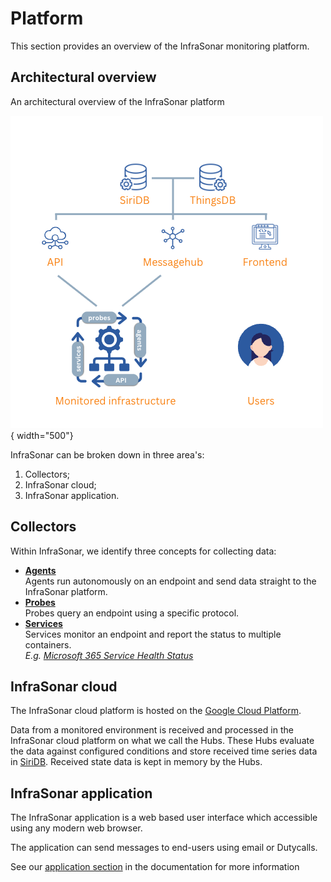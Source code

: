 # Platform

This section provides an overview of the InfraSonar monitoring platform.

## Architectural overview

An architectural overview of the InfraSonar platform

![High level overview](../images/infrasonar_highlevel.png){ width="500"}


InfraSonar can be broken down in three area's:

1. Collectors;
2. InfraSonar cloud;
3. InfraSonar application.

## Collectors

Within InfraSonar, we identify three concepts for collecting data:

* **[Agents](../collectors/agents/index.md)**<br>
  Agents run autonomously on an endpoint and send data straight to the InfraSonar platform.
* **[Probes](../collectors/probes/index.md)**<br>
  Probes query an endpoint using a specific protocol.
* **[Services](../collectors/services/index.md)**<br>
  Services monitor an endpoint and report the status to multiple containers.<br>
  *E.g. [Microsoft 365 Service Health Status](https://status.office365.com/)*

## InfraSonar cloud

The InfraSonar cloud platform is hosted on the [Google Cloud Platform](https://cloud.google.com/).

Data from a monitored environment is received and processed in the InfraSonar cloud platform on what we call the Hubs. These Hubs evaluate the data against configured conditions and store received time series data in [SiriDB](https://siridb.net/). Received state data is kept in memory by the Hubs.

## InfraSonar application

The InfraSonar application is a web based user interface which accessible using any modern web browser.

The application can send messages to end-users using email or Dutycalls.

See our [application section](../application/index.md) in the documentation for more information
